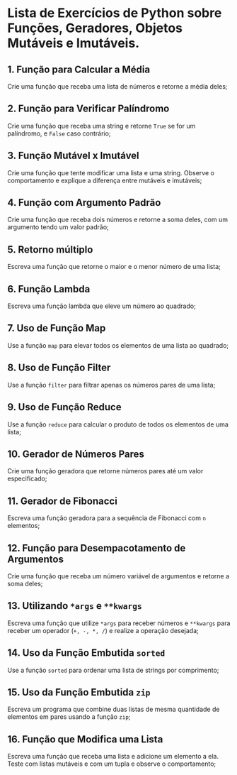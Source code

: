 # Lista de Exercícios de Python sobre Funções, Geradores, Objetos Mutáveis e Imutáveis.

## 1. Função para Calcular a Média
Crie uma função que receba uma lista de números e retorne a média deles;

## 2. Função para Verificar Palíndromo
Crie uma função que receba uma string e retorne `True` se for um palíndromo, e `False` caso contrário;

## 3. Função Mutável x Imutável
Crie uma função que tente modificar uma lista e uma string. Observe o comportamento e explique a diferença entre mutáveis e imutáveis;

## 4. Função com Argumento Padrão
Crie uma função que receba dois números e retorne a soma deles, com um argumento tendo um valor padrão;

## 5. Retorno múltiplo
Escreva uma função que retorne o maior e o menor número de uma lista;

## 6. Função Lambda
Escreva uma função lambda que eleve um número ao quadrado;

## 7. Uso de Função Map
Use a função `map` para elevar todos os elementos de uma lista ao quadrado;

## 8. Uso de Função Filter
Use a função `filter` para filtrar apenas os números pares de uma lista;

## 9. Uso de Função Reduce
Use a função `reduce` para calcular o produto de todos os elementos de uma lista;

## 10. Gerador de Números Pares
Crie uma função geradora que retorne números pares até um valor especificado;

## 11. Gerador de Fibonacci
Escreva uma função geradora para a sequência de Fibonacci com `n` elementos;

## 12. Função para Desempacotamento de Argumentos
Crie uma função que receba um número variável de argumentos e retorne a soma deles;

## 13. Utilizando `*args` e `**kwargs`
Escreva uma função que utilize `*args` para receber números e `**kwargs` para receber um operador (`+, -, *, /`) e realize a operação desejada;

## 14. Uso da Função Embutida `sorted`
Use a função `sorted` para ordenar uma lista de strings por comprimento;

## 15. Uso da Função Embutida `zip`
Escreva um programa que combine duas listas de mesma quantidade de elementos em pares usando a função `zip`;

## 16. Função que Modifica uma Lista
Escreva uma função que receba uma lista e adicione um elemento a ela. Teste com listas mutáveis e com um tupla e observe o comportamento;